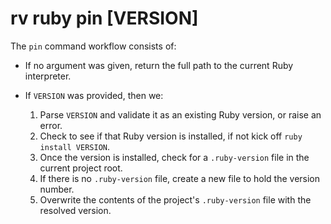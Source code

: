 # rv ruby pin [VERSION]

The `pin` command workflow consists of:

- If no argument was given, return the full path to the current Ruby interpreter.
- If `VERSION` was provided, then we:

    1. Parse `VERSION` and validate it as an existing Ruby version, or raise an error.
    2. Check to see if that Ruby version is installed, if not kick off `ruby install VERSION`.
    3. Once the version is installed, check for a `.ruby-version` file in the current project root.
    4. If there is no `.ruby-version` file, create a new file to hold the version number.
    5. Overwrite the contents of the project's `.ruby-version` file with the resolved version.
